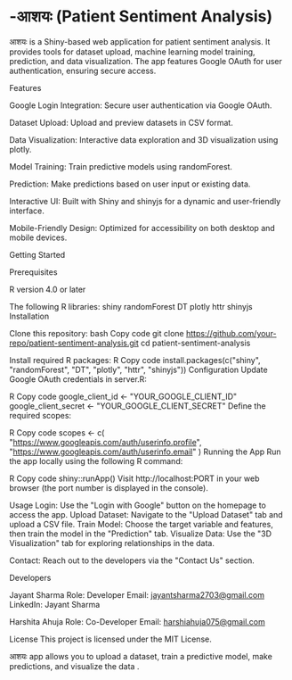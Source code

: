 # -आशयः (Patient Sentiment Analysis)
आशयः is a Shiny-based web application for patient sentiment analysis. It provides tools for dataset upload, machine learning model training, prediction, and data visualization. The app features Google OAuth for user authentication, ensuring secure access.

Features

Google Login Integration: Secure user authentication via Google OAuth.

Dataset Upload: Upload and preview datasets in CSV format.

Data Visualization: Interactive data exploration and 3D visualization using plotly.

Model Training: Train predictive models using randomForest.

Prediction: Make predictions based on user input or existing data.

Interactive UI: Built with Shiny and shinyjs for a dynamic and user-friendly interface.

Mobile-Friendly Design: Optimized for accessibility on both desktop and mobile devices.

Getting Started

Prerequisites

R version 4.0 or later

The following R libraries:
shiny
randomForest
DT
plotly
httr
shinyjs
Installation

Clone this repository:
bash
Copy code
git clone https://github.com/your-repo/patient-sentiment-analysis.git
cd patient-sentiment-analysis

Install required R packages:
R
Copy code
install.packages(c("shiny", "randomForest", "DT", "plotly", "httr", "shinyjs"))
Configuration
Update Google OAuth credentials in server.R:

R
Copy code
google_client_id <- "YOUR_GOOGLE_CLIENT_ID"
google_client_secret <- "YOUR_GOOGLE_CLIENT_SECRET"
Define the required scopes:

R
Copy code
scopes <- c(
  "https://www.googleapis.com/auth/userinfo.profile",
  "https://www.googleapis.com/auth/userinfo.email"
)
Running the App
Run the app locally using the following R command:

R
Copy code
shiny::runApp()
Visit http://localhost:PORT in your web browser (the port number is displayed in the console).

Usage
Login: Use the "Login with Google" button on the homepage to access the app.
Upload Dataset: Navigate to the "Upload Dataset" tab and upload a CSV file.
Train Model: Choose the target variable and features, then train the model in the "Prediction" tab.
Visualize Data: Use the "3D Visualization" tab for exploring relationships in the data.


Contact: Reach out to the developers via the "Contact Us" section.


Developers


Jayant Sharma
Role: Developer
Email: jayantsharma2703@gmail.com
LinkedIn: Jayant Sharma

Harshita Ahuja
Role: Co-Developer
Email: harshiahuja075@gmail.com


License
This project is licensed under the MIT License.


आशयः app allows you to upload a dataset, train a predictive model, make predictions, and visualize the data .
